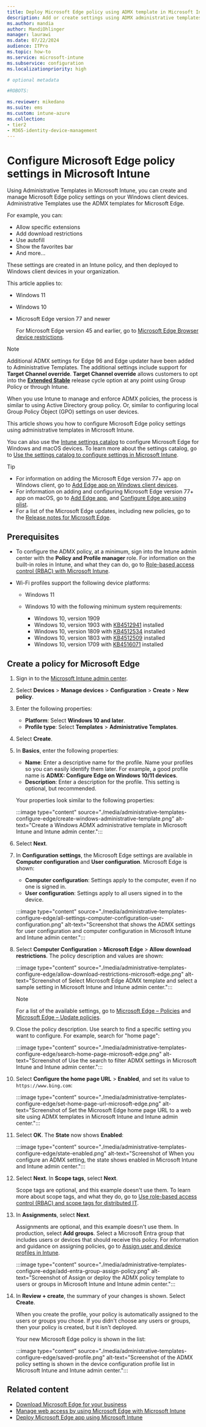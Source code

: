 ```yaml
---
title: Deploy Microsoft Edge policy using ADMX template in Microsoft Intune
description: Add or create settings using ADMX administrative templates to configure Microsoft Edge on Windows devices. Using Microsoft Intune, you can configure group policy settings, and deploy these settings to Microsoft Edge users.
ms.author: mandia
author: MandiOhlinger
manager: laurawi
ms.date: 07/22/2024
audience: ITPro
ms.topic: how-to
ms.service: microsoft-intune
ms.subservice: configuration
ms.localizationpriority: high

# optional metadata

#ROBOTS:

ms.reviewer: mikedano
ms.suite: ems
ms.custom: intune-azure
ms.collection:
- tier2
- M365-identity-device-management
---
```


# Configure Microsoft Edge policy settings in Microsoft Intune

Using Administrative Templates in Microsoft Intune, you can create and manage Microsoft Edge policy settings on your Windows client devices. Administrative Templates use the ADMX templates for Microsoft Edge.

For example, you can:

- Allow specific extensions
- Add download restrictions
- Use autofill
- Show the favorites bar
- And more...

These settings are created in an Intune policy, and then deployed to Windows client devices in your organization.

This article applies to:

- Windows 11
- Windows 10
- Microsoft Edge version 77 and newer

  For Microsoft Edge version 45 and earlier, go to [Microsoft Edge Browser device restrictions](device-restrictions-windows-10.md#microsoft-edge-legacy-version-45-and-older).

> [!NOTE]
> Additional ADMX settings for Edge 96 and Edge updater have been added to Administrative Templates. The additional settings include support for **Target Channel override**. **Target Channel override** allows customers to opt into the **[Extended Stable](https://blogs.windows.com/msedgedev/2021/07/15/opt-in-extended-stable-release-cycle/)** release cycle option at any point using Group Policy or through Intune.

When you use Intune to manage and enforce ADMX policies, the process is similar to using Active Directory group policy. Or, similar to configuring local Group Policy Object (GPO) settings on user devices.

This article shows you how to configure Microsoft Edge policy settings using administrative templates in Microsoft Intune.

You can also use the [Intune settings catalog](settings-catalog.md) to configure Microsoft Edge for Windows and macOS devices. To learn more about the settings catalog, go to [Use the settings catalog to configure settings in Microsoft Intune](settings-catalog.md).

> [!TIP]
>
> - For information on adding the Microsoft Edge version 77+ app on Windows client, go to [Add Edge app on Windows client devices](../apps/apps-windows-edge.md).
> - For information on adding and configuring Microsoft Edge version 77+ app on macOS, go to [Add Edge app](../apps/apps-edge-macos.md), and [Configure Edge app using plist](/DeployEdge/configure-microsoft-edge-on-mac).
> - For a list of the Microsoft Edge updates, including new policies, go to the [Release notes for Microsoft Edge](/deployedge/microsoft-edge-relnote-stable-channel#policy-updates).

## Prerequisites

- To configure the ADMX policy, at a minimum, sign into the Intune admin center with the **Policy and Profile manager** role. For information on the built-in roles in Intune, and what they can do, go to [Role-based access control (RBAC) with Microsoft Intune](../fundamentals/role-based-access-control.md).

- Wi-Fi profiles support the following device platforms:

  - Windows 11
  - Windows 10 with the following minimum system requirements:

    - Windows 10, version 1909
    - Windows 10, version 1903 with [KB4512941](https://support.microsoft.com/kb/4512941) installed
    - Windows 10, version 1809 with [KB4512534](https://support.microsoft.com/kb/4512534) installed
    - Windows 10, version 1803 with [KB4512509](https://support.microsoft.com/kb/4512509) installed
    - Windows 10, version 1709 with [KB4516071](https://support.microsoft.com/kb/4516071) installed

## Create a policy for Microsoft Edge

1. Sign in to the [Microsoft Intune admin center](https://go.microsoft.com/fwlink/?linkid=2109431).
2. Select **Devices** > **Manage devices** > **Configuration** > **Create** > **New policy**.
3. Enter the following properties:

    - **Platform**: Select **Windows 10 and later**.
    - **Profile type**: Select **Templates** > **Administrative Templates**.

4. Select **Create**.
5. In **Basics**, enter the following properties:

    - **Name**: Enter a descriptive name for the profile. Name your profiles so you can easily identify them later. For example, a good profile name is **ADMX: Configure Edge on Windows 10/11 devices**.
    - **Description**: Enter a description for the profile. This setting is optional, but recommended.

    Your properties look similar to the following properties:

    :::image type="content" source="./media/administrative-templates-configure-edge/create-windows-administrative-template.png" alt-text="Create a Windows ADMX administrative template in Microsoft Intune and Intune admin center.":::

6. Select **Next**.

7. In **Configuration settings**, the Microsoft Edge settings are available in **Computer configuration** and **User configuration**. Microsoft Edge is shown:

   - **Computer configuration**: Settings apply to the computer, even if no one is signed in.
   - **User configuration**: Settings apply to all users signed in to the device.

    :::image type="content" source="./media/administrative-templates-configure-edge/all-settings-computer-configuration-user-configuration.png" alt-text="Screenshot that shows the ADMX settings for user configuration and computer configuration in Microsoft Intune and Intune admin center.":::

8. Select **Computer Configuration** > **Microsoft Edge** > **Allow download restrictions**. The policy description and values are shown:

    :::image type="content" source="./media/administrative-templates-configure-edge/allow-download-restrictions-microsoft-edge.png" alt-text="Screenshot of Select Microsoft Edge ADMX template and select a sample setting in Microsoft Intune and Intune admin center.":::

   > [!NOTE]
   > For a list of the available settings, go to [Microsoft Edge – Policies](/DeployEdge/microsoft-edge-policies) and [Microsoft Edge – Update policies](/DeployEdge/microsoft-edge-update-policies).

9. Close the policy description. Use search to find a specific setting you want to configure. For example, search for "home page":

    :::image type="content" source="./media/administrative-templates-configure-edge/search-home-page-microsoft-edge.png" alt-text="Screenshot of Use the search to filter ADMX settings in Microsoft Intune and Intune admin center.":::

10. Select **Configure the home page URL** > **Enabled**, and set its value to `https://www.bing.com`:

    :::image type="content" source="./media/administrative-templates-configure-edge/set-home-page-url-microsoft-edge.png" alt-text="Screenshot of Set the Microsoft Edge home page URL to a web site using ADMX templates in Microsoft Intune and Intune admin center.":::

11. Select **OK**. The **State** now shows **Enabled**:

    :::image type="content" source="./media/administrative-templates-configure-edge/state-enabled.png" alt-text="Screenshot of When you configure an ADMX setting, the state shows enabled in Microsoft Intune and Intune admin center.":::

12. Select **Next**. In **Scope tags**, select **Next**.

    Scope tags are optional, and this example doesn't use them. To learn more about scope tags, and what they do, go to [Use role-based access control (RBAC) and scope tags for distributed IT](../fundamentals/scope-tags.md).

13. In **Assignments**, select **Next**.

    Assignments are optional, and this example doesn't use them. In production, select **Add groups**. Select a Microsoft Entra group that includes users or devices that should receive this policy. For information and guidance on assigning policies, go to [Assign user and device profiles in Intune](device-profile-assign.md).

    :::image type="content" source="./media/administrative-templates-configure-edge/add-entra-group-assign-policy.png" alt-text="Screenshot of Assign or deploy the ADMX policy template to users or groups in Microsoft Intune and Intune admin center.":::

14. In **Review + create**, the summary of your changes is shown. Select **Create**.

    When you create the profile, your policy is automatically assigned to the users or groups you chose. If you didn't choose any users or groups, then your policy is created, but it isn't deployed.

    Your new Microsoft Edge policy is shown in the list:

    :::image type="content" source="./media/administrative-templates-configure-edge/saved-profile.png" alt-text="Screenshot of the ADMX policy setting is shown in the device configuration profile list in Microsoft Intune and Intune admin center.":::

## Related content

- [Download Microsoft Edge for your business](https://aka.ms/EdgeEnterprise)
- [Manage web access by using Microsoft Edge with Microsoft Intune](../apps/manage-microsoft-edge.md)
- [Deploy Microsoft Edge app using Microsoft Intune](../apps/apps-windows-edge.md)
